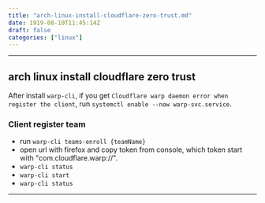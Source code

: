 ```yaml
---
title: "arch-linux-install-cloudflare-zero-trust.md"
date: 1919-08-10T11:45:14Z
draft: false
categories: ["linux"]
---
```




---


## arch linux install cloudflare zero trust

After install `warp-cli`, if you get `Cloudflare warp daemon error when register the client`, run `systemctl enable --now warp-svc.service`.

### Client register team

* run `warp-cli teams-enroll {teamName}`
* open url with firefox and copy token from console, which token start with "com.cloudflare.warp://".
* `warp-cli status`
* `warp-cli start`
* `warp-cli status`




---

